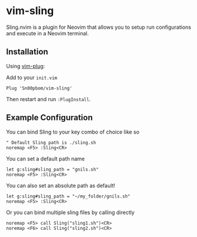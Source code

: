 # vim-sling
Sling.nvim is a plugin for Neovim that allows you to setup run configurations and execute in a Neovim terminal.

## Installation
Using [vim-plug](https://github.com/junegunn/vim-plug):

Add to your `init.vim`

```vim
Plug 'Sn00pbom/vim-sling'
```

Then restart and run `:PlugInstall`.

## Example Configuration
You can bind Sling to your key combo of choice like so

```vim
" Default Sling path is ./sling.sh
noremap <F5> :Sling<CR>
```

You can set a default path name

```vim
let g:sling#sling_path = "gnils.sh"
noremap <F5> :Sling<CR>
```

You can also set an absolute path as default!

```vim
let g:sling#sling_path = "~/my_folder/gnils.sh"
noremap <F5> :Sling<CR>
```

Or you can bind multiple sling files by calling directly

```vim
noremap <F5> call Sling("sling1.sh")<CR>
noremap <F6> call Sling("sling2.sh")<CR>
```
